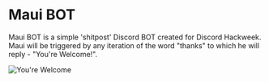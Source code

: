 # Maui BOT

Maui BOT is a simple 'shitpost' Discord BOT created for Discord Hackweek. Maui will be triggered by any iteration of the word "thanks" to which he will reply - "You're Welcome!".

![You're Welcome](https://tenor.com/UvCg.gif)
